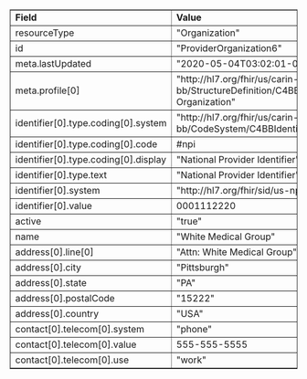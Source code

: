 <table border="1"><tr><td><b>Field</b></td><td><b>Value</b></td></tr>
<tr><td>resourceType</td><td>
"Organization"
</td></tr>
<tr><td>id</td><td>
"ProviderOrganization6"
</td></tr>
<tr><td>meta.lastUpdated</td><td>
"2020-05-04T03:02:01-04:00"
</td></tr>
<tr><td>meta.profile[0]</td><td>"http://hl7.org/fhir/us/carin-bb/StructureDefinition/C4BB-Organization"</td></tr>
<tr><td>identifier[0].type.coding[0].system</td><td>
"http://hl7.org/fhir/us/carin-bb/CodeSystem/C4BBIdentifierType"
</td></tr>
<tr><td>identifier[0].type.coding[0].code</td><td>
#npi
</td></tr>
<tr><td>identifier[0].type.coding[0].display</td><td>
"National Provider Identifier"
</td></tr>
<tr><td>identifier[0].type.text</td><td>
"National Provider Identifier"
</td></tr>
<tr><td>identifier[0].system</td><td>
"http://hl7.org/fhir/sid/us-npi"
</td></tr>
<tr><td>identifier[0].value</td><td>
0001112220
</td></tr>
<tr><td>active</td><td>
"true"
</td></tr>
<tr><td>name</td><td>
"White Medical Group"
</td></tr>
<tr><td>address[0].line[0]</td><td>"Attn: White Medical Group"</td></tr>
<tr><td>address[0].city</td><td>
"Pittsburgh"
</td></tr>
<tr><td>address[0].state</td><td>
"PA"
</td></tr>
<tr><td>address[0].postalCode</td><td>
"15222"
</td></tr>
<tr><td>address[0].country</td><td>
"USA"
</td></tr>
<tr><td>contact[0].telecom[0].system</td><td>
"phone"
</td></tr>
<tr><td>contact[0].telecom[0].value</td><td>
555-555-5555
</td></tr>
<tr><td>contact[0].telecom[0].use</td><td>
"work"
</td></tr>
</table>
